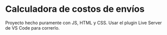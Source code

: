 # Calculadora de costos de envíos

Proyecto hecho puramente con JS, HTML y CSS.
Usar el plugin Live Server de VS Code para correrlo.
